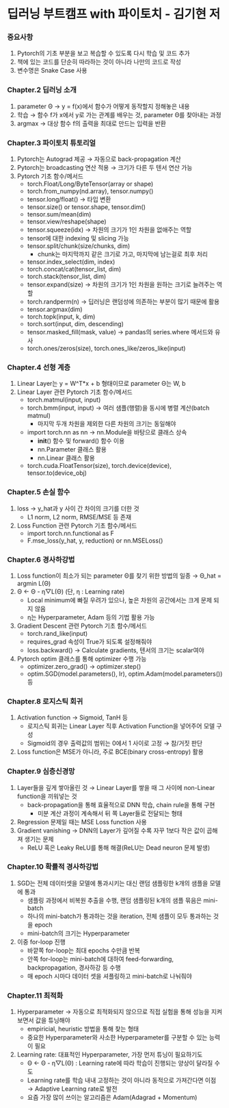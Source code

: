 # 딥러닝 부트캠프 with 파이토치 - 김기현 저

### 중요사항
1. Pytorch의 기초 부분을 보고 복습할 수 있도록 다시 학습 및 코드 추가
2. 책에 있는 코드를 단순히 따라하는 것이 아니라 나만의 코드로 작성
3. 변수명은 Snake Case 사용

### Chapter.2 딥러닝 소개
1. parameter Θ → y = f(x)에서 함수가 어떻게 동작할지 정해놓은 내용
2. 학습 → 함수 f가 x에서 y로 가는 관계를 배우는 것, parameter Θ를 찾아내는 과정
3. argmax → 대상 함수 f의 출력을 최대로 만드는 입력을 반환

### Chapter.3 파이토치 튜토리얼
1. Pytorch는 Autograd 제공 → 자동으로 back-propagation 계산
2. Pytorch는 broadcasting 연산 적용 → 크기가 다른 두 텐서 연산 가능
3. Pytorch 기초 함수/메서드
    * torch.Float/Long/ByteTensor(array or shape)
    * torch.from_numpy(nd.array), tensor.numpy()
    * tensor.long/float() → 타입 변환
    * tensor.size() or tensor.shape, tensor.dim()
    * tensor.sum/mean(dim)
    * tensor.view/reshape(shape)
    * tensor.squeeze(idx) → 차원의 크기가 1인 차원을 없애주는 역할
    * tensor에 대한 indexing 및 slicing 가능
    * tensor.split/chunk(size/chunks, dim)
        - chunk는 마지막까지 같은 크기로 가고, 마지막에 남는걸로 최후 처리
    * tensor.index_select(dim, index)
    * torch.concat/cat(tensor_list, dim)
    * torch.stack(tensor_list, dim)
    * tensor.expand(size) → 차원의 크기가 1인 차원을 원하는 크기로 늘려주는 역할
    * torch.randperm(n) → 딥러닝은 랜덤성에 의존하는 부분이 많기 때문에 활용
    * tensor.argmax(dim)
    * torch.topk(input, k, dim)
    * torch.sort(input, dim, descending)
    * tensor.masked_fill(mask, value) → pandas의 series.where 메서드와 유사
    * torch.ones/zeros(size), torch.ones_like/zeros_like(input)

### Chapter.4 선형 계층
1. Linear Layer는 y = W^T*x + b 형태이므로 parameter Θ는 W, b
2. Linear Layer 관련 Pytorch 기초 함수/메서드
    * torch.matmul(input, input)
    * torch.bmm(input, input) → 여러 샘플(행렬)을 동시에 병렬 계산(batch matmul)
        - 마지막 두개 차원을 제외한 다른 차원의 크기는 동일해야
    * import torch.nn as nn → nn.Module을 바탕으로 클래스 상속
        - __init__() 함수 및 forward() 함수 이용
        - nn.Parameter 클래스 활용
        - nn.Linear 클래스 활용
    * torch.cuda.FloatTensor(size), torch.device(device), tensor.to(device_obj)

### Chapter.5 손실 함수
1. loss → y_hat과 y 사이 간 차이의 크기를 더한 것
    * L1 norm, L2 norm, RMSE/MSE 등 존재
2. Loss Function 관련 Pytorch 기초 함수/메서드
    * import torch.nn.functional as F
    * F.mse_loss(y_hat, y, reduction) or nn.MSELoss()

### Chapter.6 경사하강법
1. Loss function이 최소가 되는 parameter Θ를 찾기 위한 방법의 일종 → Θ_hat = argmin L(Θ)
2. Θ ← Θ - η▽L(Θ) (단, η : Learning rate)
    * Local minimum에 빠질 우려가 있으나, 높은 차원의 공간에서는 크게 문제 되지 않음
    * η는 Hyperparameter, Adam 등의 기법 활용 가능
2. Gradient Descent 관련 Pytorch 기초 함수/메서드
    * torch.rand_like(input)
    * requires_grad 속성이 True가 되도록 설정해줘야
    * loss.backward() → Calculate gradients, 텐서의 크기는 scalar여야
3. Pytorch optim 클래스를 통해 optimizer 수행 가능
    * optimizer.zero_grad() → optimizer.step()
    * optim.SGD(model.parameters(), lr), optim.Adam(model.parameters()) 등

### Chapter.8 로지스틱 회귀
1. Activation function → Sigmoid, TanH 등
    * 로지스틱 회귀는 Linear Layer 직후 Activation Function을 넣어주어 모델 구성
    * Sigmoid의 경우 출력값의 범위는 0에서 1 사이로 고정 → 참/거짓 판단
2. Loss function은 MSE가 아니라, 주로 BCE(binary cross-entropy) 활용

### Chapter.9 심층신경망
1. Layer들을 깊게 쌓아올린 것 → Linear Layer를 쌓을 때 그 사이에 non-Linear function을 끼워넣는 것
    * back-propagation을 통해 효율적으로 DNN 학습, chain rule을 통해 구현
        - 미분 계산 과정이 계속해서 뒤 쪽 Layer들로 전달되는 형태
2. Regression 문제일 때는 MSE Loss function 사용
3. Gradient vanishing → DNN의 Layer가 깊어질 수록 자꾸 1보다 작은 값이 곱해져 생기는 문제
    * ReLU 혹은 Leaky ReLU를 통해 해결(ReLU는 Dead neuron 문제 발생)

### Chapter.10 확률적 경사하강법
1. SGD는 전체 데이터셋을 모델에 통과시키는 대신 랜덤 샘플링한 k개의 샘플을 모델에 통과
    * 샘플링 과정에서 비복원 추출을 수행, 랜덤 샘플링된 k개의 샘플 묶음은 mini-batch
    * 하나의 mini-batch가 통과하는 것을 iteration, 전체 샘플이 모두 통과하는 것을 epoch
    * mini-batch의 크기는 Hyperparameter
2. 이중 for-loop 진행
    * 바깥쪽 for-loop는 최대 epochs 수만큼 반복
    * 안쪽 for-loop는 mini-batch에 대하여 feed-forwarding, backpropagation, 경사하강 등 수행
    * 매 epoch 시마다 데이터 셋을 셔플링하고 mini-batch로 나눠줘야

### Chapter.11 최적화
1. Hyperparameter → 자동으로 최적화되지 않으므로 직접 실험을 통해 성능을 지켜보면서 값을 튜닝해야
    * empiricial, heuristic 방법을 통해 찾는 형태
    * 중요한 Hyperparameter와 사소한 Hyperparameter를 구분할 수 있는 능력이 필요
2. Learning rate: 대표적인 Hyperparameter, 가장 먼저 튜닝이 필요하기도
    * Θ ← Θ - η▽L(Θ) : Learning rate에 따라 학습이 진행되는 양상이 달라질 수도
    * Learning rate를 학습 내내 고정하는 것이 아니라 동적으로 가져간다면 이점 → Adaptive Learning rate로 발전
    * 요즘 가장 많이 쓰이는 알고리즘은 Adam(Adagrad + Momentum)